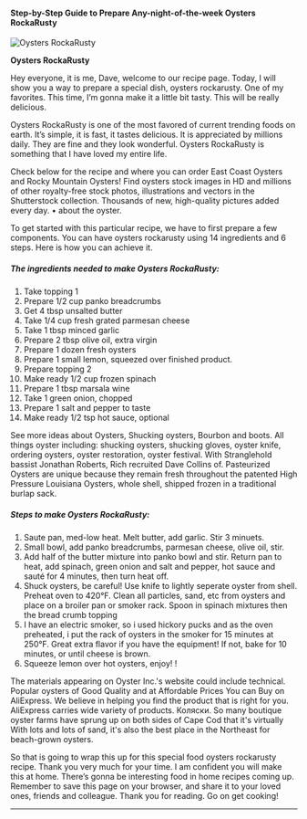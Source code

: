             

#### Step-by-Step Guide to Prepare Any-night-of-the-week Oysters RockaRusty

![Oysters RockaRusty](https://img-global.cpcdn.com/recipes/4613299606388736/751x532cq70/oysters-rockarusty-recipe-main-photo.jpg)

**Oysters RockaRusty**

Hey everyone, it is me, Dave, welcome to our recipe page. Today, I will show you a way to prepare a special dish, oysters rockarusty. One of my favorites. This time, I’m gonna make it a little bit tasty. This will be really delicious.

Oysters RockaRusty is one of the most favored of current trending foods on earth. It’s simple, it is fast, it tastes delicious. It is appreciated by millions daily. They are fine and they look wonderful. Oysters RockaRusty is something that I have loved my entire life.

Check below for the recipe and where you can order East Coast Oysters and Rocky Mountain Oysters! Find oysters stock images in HD and millions of other royalty-free stock photos, illustrations and vectors in the Shutterstock collection. Thousands of new, high-quality pictures added every day. • about the oyster.

To get started with this particular recipe, we have to first prepare a few components. You can have oysters rockarusty using 14 ingredients and 6 steps. Here is how you can achieve it.

##### The ingredients needed to make Oysters RockaRusty:

1.  Take topping 1
2.  Prepare 1/2 cup panko breadcrumbs
3.  Get 4 tbsp unsalted butter
4.  Take 1/4 cup fresh grated parmesan cheese
5.  Take 1 tbsp minced garlic
6.  Prepare 2 tbsp olive oil, extra virgin
7.  Prepare 1 dozen fresh oysters
8.  Prepare 1 small lemon, squeezed over finished product.
9.  Prepare topping 2
10.  Make ready 1/2 cup frozen spinach
11.  Prepare 1 tbsp marsala wine
12.  Take 1 green onion, chopped
13.  Prepare 1 salt and pepper to taste
14.  Make ready 1/2 tsp hot sauce, optional

See more ideas about Oysters, Shucking oysters, Bourbon and boots. All things oyster including: shucking oysters, shucking gloves, oyster knife, ordering oysters, oyster restoration, oyster festival. With Stranglehold bassist Jonathan Roberts, Rich recruited Dave Collins of. Pasteurized Oysters are unique because they remain fresh throughout the patented High Pressure Louisiana Oysters, whole shell, shipped frozen in a traditional burlap sack.

##### Steps to make Oysters RockaRusty:

1.  Saute pan, med-low heat. Melt butter, add garlic. Stir 3 minuets.
2.  Small bowl, add panko breadcrumbs, parmesan cheese, olive oil, stir.
3.  Add half of the butter mixture into panko bowl and stir. Return pan to heat, add spinach, green onion and salt and pepper, hot sauce and sauté for 4 minutes, then turn heat off.
4.  Shuck oysters, be careful! Use knife to lightly seperate oyster from shell. Preheat oven to 420°F. Clean all particles, sand, etc from oysters and place on a broiler pan or smoker rack. Spoon in spinach mixtures then the bread crumb topping
5.  I have an electric smoker, so i used hickory pucks and as the oven preheated, i put the rack of oysters in the smoker for 15 minutes at 250°F. Great extra flavor if you have the equipment! If not, bake for 10 minutes, or until cheese is brown.
6.  Squeeze lemon over hot oysters, enjoy! !

The materials appearing on Oyster Inc.'s website could include technical. Popular oysters of Good Quality and at Affordable Prices You can Buy on AliExpress. We believe in helping you find the product that is right for you. AliExpress carries wide variety of products. Коляски. So many boutique oyster farms have sprung up on both sides of Cape Cod that it's virtually With lots and lots of sand, it's also the best place in the Northeast for beach-grown oysters.

So that is going to wrap this up for this special food oysters rockarusty recipe. Thank you very much for your time. I am confident you will make this at home. There’s gonna be interesting food in home recipes coming up. Remember to save this page on your browser, and share it to your loved ones, friends and colleague. Thank you for reading. Go on get cooking!

* * *